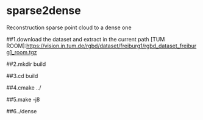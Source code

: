 # sparse2dense
Reconstruction sparse point cloud to a dense one 

##1.download the dataset and extract in the current path 
[TUM ROOM]:https://vision.in.tum.de/rgbd/dataset/freiburg1/rgbd_dataset_freiburg1_room.tgz

##2.mkdir build

##3.cd build

##4.cmake ../

##5.make -j8

##6../dense
